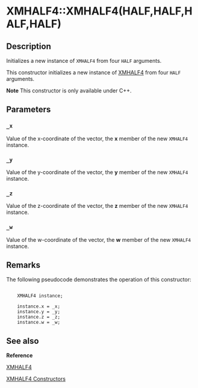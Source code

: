 # XMHALF4::XMHALF4(HALF,HALF,HALF,HALF)

## Description

Initializes a new instance of `XMHALF4` from four `HALF` arguments.

This constructor initializes a new instance of [XMHALF4](https://learn.microsoft.com/windows/desktop/api/directxpackedvector/ns-directxpackedvector-xmhalf4) from four
`HALF` arguments.

**Note** This constructor is only available under C++.

## Parameters

### `_x`

Value of the x-coordinate of the vector, the **x** member of the new
`XMHALF4` instance.

### `_y`

Value of the y-coordinate of the vector, the **y** member of the new
`XMHALF4` instance.

### `_z`

Value of the z-coordinate of the vector, the **z** member of the new
`XMHALF4` instance.

### `_w`

Value of the w-coordinate of the vector, the **w** member of the new
`XMHALF4` instance.

## Remarks

The following pseudocode demonstrates the operation of this constructor:

```

	XMHALF4 instance;

	instance.x = _x;
	instance.y = _y;
	instance.z = _z;
	instance.w = _w;

```

## See also

**Reference**

[XMHALF4](https://learn.microsoft.com/windows/desktop/api/directxpackedvector/ns-directxpackedvector-xmhalf4)

[XMHALF4 Constructors](https://learn.microsoft.com/windows/desktop/dxmath/xmhalf4-ctor)